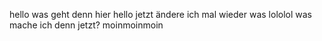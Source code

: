 hello was geht denn hier hello jetzt ändere ich mal wieder was
lololol was mache ich denn jetzt?
moinmoinmoin
